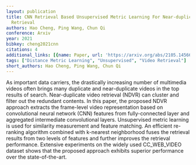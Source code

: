 ```yaml
---
layout: publication
title: CNN Retrieval Based Unsupervised Metric Learning For Near-duplicated Video
  Retrieval
authors: Hao Cheng, Ping Wang, Chun Qi
conference: Arxiv
year: 2021
bibkey: cheng2021cnn
citations: 4
additional_links: [{name: Paper, url: 'https://arxiv.org/abs/2105.14566'}]
tags: ["Distance Metric Learning", "Unsupervised", "Video Retrieval"]
short_authors: Hao Cheng, Ping Wang, Chun Qi
---
```

As important data carriers, the drastically increasing number of multimedia
videos often brings many duplicate and near-duplicate videos in the top results
of search. Near-duplicate video retrieval (NDVR) can cluster and filter out the
redundant contents. In this paper, the proposed NDVR approach extracts the
frame-level video representation based on convolutional neural network (CNN)
features from fully-connected layer and aggregated intermediate convolutional
layers. Unsupervised metric learning is used for similarity measurement and
feature matching. An efficient re-ranking algorithm combined with k-nearest
neighborhood fuses the retrieval results from two levels of features and
further improves the retrieval performance. Extensive experiments on the widely
used CC\_WEB\_VIDEO dataset shows that the proposed approach exhibits superior
performance over the state-of-the-art.
